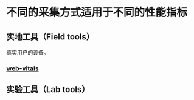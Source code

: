 # 不同的采集方式适用于不同的性能指标

## 实地工具（Field tools）

真实用户的设备。

### [web-vitals](https://github.com/GoogleChrome/web-vitals)

## 实验工具（Lab tools）
